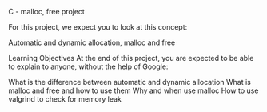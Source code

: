 C - malloc, free project

For this project, we expect you to look at this concept:

Automatic and dynamic allocation, malloc and free

Learning Objectives
At the end of this project, you are expected to be able to explain to anyone, without the help of Google:

What is the difference between automatic and dynamic allocation
What is malloc and free and how to use them
Why and when use malloc
How to use valgrind to check for memory leak
